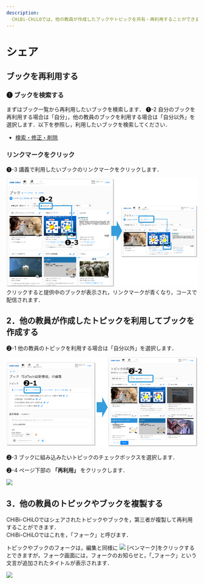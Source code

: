 ```yaml
---
description: 
  CHiBi-CHiLOでは，他の教員が作成したブックやトピックを共有・再利用することができます．ただし，トピックやブックを作成した教員が，元のトピックやブックを変更・削除すると，再利用先のトピックやブックも変更・削除されます．また，シェアを停止すると見えなくなります．
---
```


# シェア

## ブックを再利用する

### ❶ ブックを検索する
まずはブック一覧から再利用したいブックを検索します．
❶-2 自分のブックを再利用する場合は「自分」，他の教員のブックを利用する場合は「自分以外」を選択します．以下を参照し，利用したいブックを検索してください．

 * [検索・修正・削除](operation/book/edit.md)

### リンクマークをクリック
❶-3 講義で利用したいブックのリンクマークをクリックします．

![](<../../.gitbook/assets/image (422).png>)
クリックすると提供中のブックが表示され，リンクマークが青くなり，コースで配信されます．

## 2．他の教員が作成したトピックを利用してブックを作成する

❷-1  他の教員のトピックを利用する場合は「自分以外」を選択します．

![](<../../.gitbook/assets/image (289).png>)

❷-3 ブックに組み込みたいトピックのチェックボックスを選択します．

❷-4 ページ下部の **「再利用」** をクリックします．

![](<../.gitbook/assets/image (218).png>)

## 3．他の教員のトピックやブックを複製する

CHiBi-CHiLOではシェアされたトピックやブックを，第三者が複製して再利用することができます．\
CHiBi-CHiLOではこれを，「フォーク」と呼びます．

トピックやブックのフォークは，編集と同様に ![](<../.gitbook/assets/image (49).png>) \[ペンマーク]をクリックするとできますが，フォーク画面には，フォークのお知らせと，「\_フォーク」という文言が追加されたタイトルが表示されます．

![](<../.gitbook/assets/image (144).png>)
